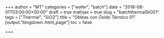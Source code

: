 +++
author = "MT"
categories = ["wafer", "batch"]
date = "2018-08-01T03:00:00+00:00"
draft = true
mathjax = true
slug = "batchthermalSiO01"
tags = ["Thermal", "SiO2"]
title = "Obleas con Óxido Térmico 01"
[output."blogdown::html_page"]
toc = false

+++
